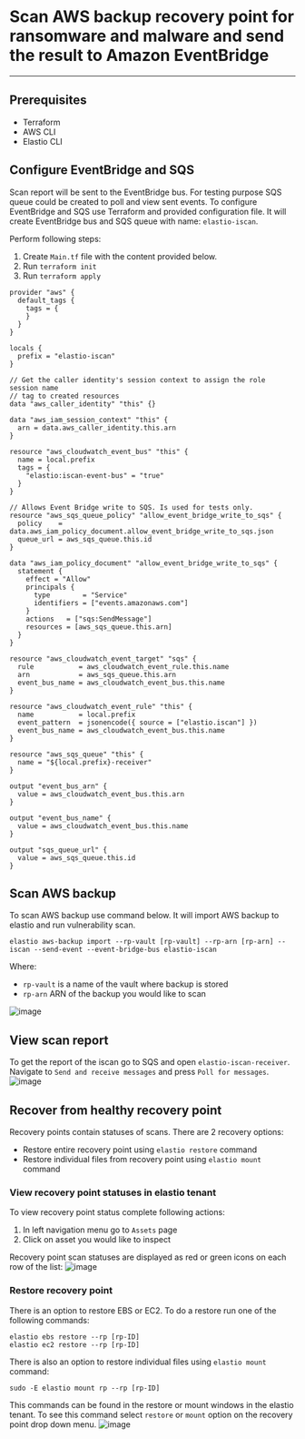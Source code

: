 # Scan AWS backup recovery point for ransomware and malware and send the result to Amazon EventBridge

---

## Prerequisites
- Terraform
- AWS CLI
- Elastio CLI

## Configure EventBridge and SQS
Scan report will be sent to the EventBridge bus. For testing purpose SQS queue could be created to poll and view sent events.
To configure EventBridge and SQS use Terraform and provided configuration file. It will create EventBridge bus and SQS queue with name: `elastio-iscan`.

Perform following steps:
1. Create `Main.tf` file with the content provided below.
2. Run `terraform init`
3. Run `terraform apply`

```
provider "aws" {
  default_tags {
    tags = {
    }
  }
}

locals {
  prefix = "elastio-iscan"
}

// Get the caller identity's session context to assign the role session name
// tag to created resources
data "aws_caller_identity" "this" {}

data "aws_iam_session_context" "this" {
  arn = data.aws_caller_identity.this.arn
}

resource "aws_cloudwatch_event_bus" "this" {
  name = local.prefix
  tags = {
    "elastio:iscan-event-bus" = "true"
  }
}

// Allows Event Bridge write to SQS. Is used for tests only.
resource "aws_sqs_queue_policy" "allow_event_bridge_write_to_sqs" {
  policy    = data.aws_iam_policy_document.allow_event_bridge_write_to_sqs.json
  queue_url = aws_sqs_queue.this.id
}

data "aws_iam_policy_document" "allow_event_bridge_write_to_sqs" {
  statement {
    effect = "Allow"
    principals {
      type        = "Service"
      identifiers = ["events.amazonaws.com"]
    }
    actions   = ["sqs:SendMessage"]
    resources = [aws_sqs_queue.this.arn]
  }
}

resource "aws_cloudwatch_event_target" "sqs" {
  rule           = aws_cloudwatch_event_rule.this.name
  arn            = aws_sqs_queue.this.arn
  event_bus_name = aws_cloudwatch_event_bus.this.name
}

resource "aws_cloudwatch_event_rule" "this" {
  name           = local.prefix
  event_pattern  = jsonencode({ source = ["elastio.iscan"] })
  event_bus_name = aws_cloudwatch_event_bus.this.name
}

resource "aws_sqs_queue" "this" {
  name = "${local.prefix}-receiver"
}

output "event_bus_arn" {
  value = aws_cloudwatch_event_bus.this.arn
}

output "event_bus_name" {
  value = aws_cloudwatch_event_bus.this.name
}

output "sqs_queue_url" {
  value = aws_sqs_queue.this.id
}
```

## Scan AWS backup
To scan AWS backup use command below. It will import AWS backup to elastio and run vulnerability scan.
```
elastio aws-backup import --rp-vault [rp-vault] --rp-arn [rp-arn] --iscan --send-event --event-bridge-bus elastio-iscan
```
Where: 
- `rp-vault` is a name of the vault where backup is stored
- `rp-arn` ARN of the backup you would like to scan

![image](https://user-images.githubusercontent.com/81738703/207306745-fa4a8708-a4cb-461c-b5a9-e7ae9495b488.png)


## View scan report
To get the report of the iscan go to SQS and open `elastio-iscan-receiver`. Navigate to `Send and receive messages` and press `Poll for messages`.
![image](https://user-images.githubusercontent.com/81738703/207305818-66544b86-b4fb-4007-ad2a-e0c8e932e1bc.png)

## Recover from healthy recovery point
Recovery points contain statuses of scans. There are 2 recovery options:
- Restore entire recovery point using `elastio restore` command 
- Restore individual files from recovery point using `elastio mount` command

### View recovery point statuses in elastio tenant
To view recovery point status complete following actions:
1. In left navigation menu go to `Assets` page
2. Click on asset you would like to inspect

Recovery point scan statuses are displayed as red or green icons on each row of the list:
![image](https://user-images.githubusercontent.com/81738703/207309210-1549e916-f358-4b2b-a34d-f122faa1f11d.png)

### Restore recovery point
There is an option to restore EBS or EC2. To do a restore run one of the following commands:
```
elastio ebs restore --rp [rp-ID]
elastio ec2 restore --rp [rp-ID]
```
There is also an option to restore individual files using `elastio mount` command:
```
sudo -E elastio mount rp --rp [rp-ID]
```

This commands can be found in the restore or mount windows in the elastio tenant. To see this command select `restore` or `mount` option on the recovery point drop down menu.
![image](https://user-images.githubusercontent.com/81738703/207312410-aa03fb22-abd4-4975-ba87-0e9b2319727e.png)

